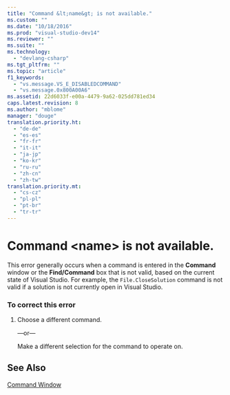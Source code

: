 ```yaml
---
title: "Command &lt;name&gt; is not available."
ms.custom: ""
ms.date: "10/18/2016"
ms.prod: "visual-studio-dev14"
ms.reviewer: ""
ms.suite: ""
ms.technology: 
  - "devlang-csharp"
ms.tgt_pltfrm: ""
ms.topic: "article"
f1_keywords: 
  - "vs.message.VS_E_DISABLEDCOMMAND"
  - "vs.message.0x800A00A6"
ms.assetid: 22d6033f-e00a-4479-9a62-025dd781ed34
caps.latest.revision: 8
ms.author: "mblome"
manager: "douge"
translation.priority.ht: 
  - "de-de"
  - "es-es"
  - "fr-fr"
  - "it-it"
  - "ja-jp"
  - "ko-kr"
  - "ru-ru"
  - "zh-cn"
  - "zh-tw"
translation.priority.mt: 
  - "cs-cz"
  - "pl-pl"
  - "pt-br"
  - "tr-tr"
---
```

# Command &lt;name&gt; is not available.
This error generally occurs when a command is entered in the **Command** window or the **Find/Command** box that is not valid, based on the current state of Visual Studio. For example, the `File.CloseSolution` command is not valid if a solution is not currently open in Visual Studio.  
  
### To correct this error  
  
1.  Choose a different command.  
  
     —or—  
  
     Make a different selection for the command to operate on.  
  
## See Also  
 [Command Window](../reference/command-window.md)